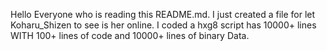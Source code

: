 Hello Everyone who is reading this README.md. I just created a file for let Koharu_Shizen to see is her online. I coded a hxg8 script has 10000+ lines WITH 100+ lines of code and 10000+ lines of binary Data. 

